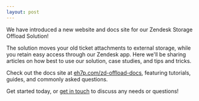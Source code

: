 ```yaml
---
layout: post
---
```


We have introduced a new website and docs site for our Zendesk Storage Offload Solution!

The solution moves your old ticket attachments to external storage, while you retain easy access through our Zendesk app. Here we'll be sharing articles on how best to use our solution, case studies, and tips and tricks.

Check out the docs site at [eh7p.com/zd-offload-docs](https://eh7p.com/zd-offload-docs), featuring tutorials, guides, and commonly asked questions.

Get started today, or [get in touch](/contact-us) to discuss any needs or questions!